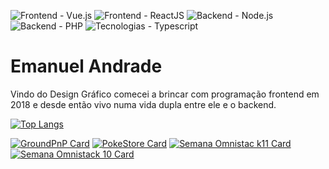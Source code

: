 
![Frontend - Vue.js](https://img.shields.io/badge/Frontend-Vue.JS-blueviolet?style=for-the-badge&logo=vue.js)
![Frontend - ReactJS](https://img.shields.io/badge/Frontend-ReactJS-blueviolet?style=for-the-badge&logo=react)
![Backend - Node.js](https://img.shields.io/badge/Backend-Node.js-blueviolet?style=for-the-badge&logo=node.js)
![Backend - PHP](https://img.shields.io/badge/Backend-PHP-blueviolet?style=for-the-badge&logo=php)
![Tecnologias - Typescript](https://img.shields.io/badge/Tecnologias-Typescript-blueviolet?style=for-the-badge&logo=typescript)

# Emanuel Andrade

Vindo do Design Gráfico comecei a brincar com programação frontend em 2018 e desde então vivo numa vida dupla entre ele e o backend.

[![Top Langs](https://github-readme-stats.vercel.app/api/top-langs/?username=Emanuelpna&layout=compact)](https://github.com/Emanuelpna/)

[![GroundPnP Card](https://github-readme-stats.vercel.app/api/pin/?username=Emanuelpna&repo=groundpnp&title_color=fff&icon_color=f9f9f9&text_color=9f9f9f&bg_color=151515)](https://github.com/Emanuelpna/groundpnp)
[![PokeStore Card](https://github-readme-stats.vercel.app/api/pin/?username=Emanuelpna&repo=PokeStore&title_color=fff&icon_color=f9f9f9&text_color=9f9f9f&bg_color=151515)](https://github.com/Emanuelpna/PokeStore)
[![Semana Omnistac k11 Card](https://github-readme-stats.vercel.app/api/pin/?username=Emanuelpna&repo=semanaOmnistack11&title_color=fff&icon_color=f9f9f9&text_color=9f9f9f&bg_color=151515)](https://github.com/Emanuelpna/semanaOmnistack11)
[![Semana Omnistack 10 Card](https://github-readme-stats.vercel.app/api/pin/?username=Emanuelpna&repo=semanaOmnistack10&title_color=fff&icon_color=f9f9f9&text_color=9f9f9f&bg_color=151515)](https://github.com/Emanuelpna/semanaOmnistack10)
